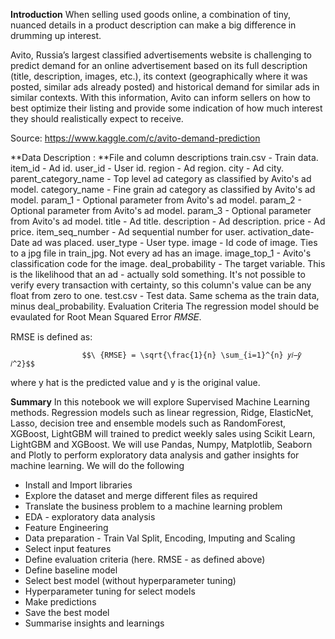 
**Introduction**
When selling used goods online, a combination of tiny, nuanced details in a product description can make a big difference in drumming up interest.

Avito, Russia’s largest classified advertisements website is challenging to predict demand for an online advertisement based on its full description (title, description, images, etc.), its context (geographically where it was posted, similar ads already posted) and historical demand for similar ads in similar contexts. With this information, Avito can inform sellers on how to best optimize their listing and provide some indication of how much interest they should realistically expect to receive.

Source: https://www.kaggle.com/c/avito-demand-prediction

**Data Description :
**File and column descriptions
train.csv - Train data.
item_id - Ad id.
user_id - User id.
region - Ad region.
city - Ad city.
parent_category_name - Top level ad category as classified by Avito's ad model.
category_name - Fine grain ad category as classified by Avito's ad model.
param_1 - Optional parameter from Avito's ad model.
param_2 - Optional parameter from Avito's ad model.
param_3 - Optional parameter from Avito's ad model.
title - Ad title.
description - Ad description.
price - Ad price.
item_seq_number - Ad sequential number for user.
activation_date- Date ad was placed.
user_type - User type.
image - Id code of image. Ties to a jpg file in train_jpg. Not every ad has an image.
image_top_1 - Avito's classification code for the image.
deal_probability - The target variable. This is the likelihood that an ad - actually sold something. It's not possible to verify every transaction with certainty, so this column's value can be any float from zero to one.
test.csv - Test data. Same schema as the train data, minus deal_probability.
Evaluation Criteria
The regression model should be evaulated for Root Mean Squared Error 𝑅𝑀𝑆𝐸.

RMSE is defined as:

                    $$\ {RMSE} = \sqrt{\frac{1}{n} \sum_{i=1}^{n} 𝑦𝑖−𝑦̂ 𝑖^2}$$


where y hat is the predicted value and y is the original value.

**Summary**
In this notebook we will explore Supervised Machine Learning methods. Regression models such as linear regression, Ridge, ElasticNet, Lasso, decision tree and ensemble models such as RandomForest, XGBoost, LightGBM will trained to predict weekly sales using Scikit Learn, LightGBM and XGBoost. We will use Pandas, Numpy, Matplotlib, Seaborn and Plotly to perform exploratory data analysis and gather insights for machine learning. We will do the following

- Install and Import libraries
- Explore the dataset and merge different files as required
- Translate the business problem to a machine learning problem
- EDA - exploratory data analysis
- Feature Engineering
- Data preparation - Train Val Split, Encoding, Imputing and Scaling
- Select input features
- Define evaluation criteria (here. RMSE - as defined above)
- Define baseline model
- Select best model (without hyperparameter tuning)
- Hyperparameter tuning for select models
- Make predictions
- Save the best model
- Summarise insights and learnings
